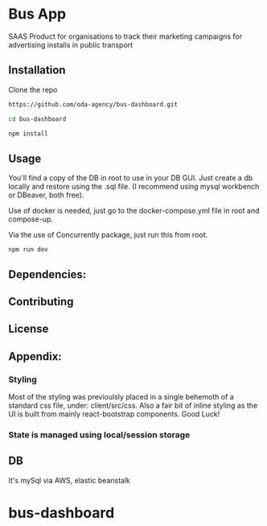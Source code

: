 # Bus App

SAAS Product for organisations to track their marketing campaigns for advertising installs in public transport

<!-- ![App Preview](assets/preview.gif) -->

## Installation

Clone the repo

```bash
https://github.com/oda-agency/bus-dashboard.git
```

```bash
cd bus-dashboard
```

```bash
npm install
```

## Usage

You'll find a copy of the DB in root to use in your DB GUI. Just create a db locally and restore using the .sql file. (I recommend using mysql workbench or DBeaver, both free).

Use of docker is needed, just go to the docker-compose.yml file in root and compose-up.

Via the use of Concurrently package, just run this from root.

```
npm run dev
```

## Dependencies:

## Contributing

## License

## Appendix:

### Styling

Most of the styling was previoulsly placed in a single behemoth of a standard css file, under: client/src/css. Also a fair bit of inline styling as the UI is built from mainly react-bootstrap components. Good Luck!

### State is managed using local/session storage

## DB

It's mySql via AWS, elastic beanstalk

##
# bus-dashboard
